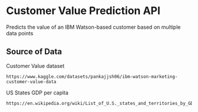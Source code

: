 # Customer Value Prediction API

Predicts the value of an IBM Watson-based customer based on multiple data points

## Source of Data

Customer Value dataset
```
https://www.kaggle.com/datasets/pankajjsh06/ibm-watson-marketing-customer-value-data
```
US States GDP per capita
```
https://en.wikipedia.org/wiki/List_of_U.S._states_and_territories_by_GDP
```